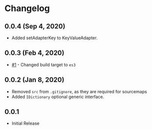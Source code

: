 # Changelog

## 0.0.4 (Sep 4, 2020)
- Added setAdapterKey to KeyValueAdapter.

## 0.0.3 (Feb 4, 2020)
- [#1](https://github.com/totalpave/object/pull/1) - Changed build target to `es3`

## 0.0.2 (Jan 8, 2020)
- Removed `src` from `.gitignore`, as they are required for sourcemaps
- Added `IDictionary` optional generic interface.

## 0.0.1
- Initial Release
